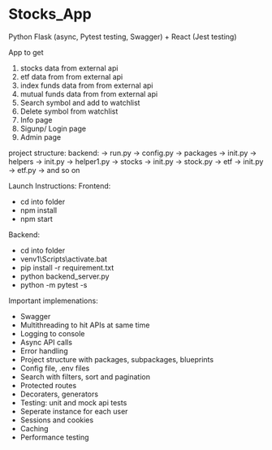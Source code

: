 # Stocks_App
Python Flask (async, Pytest testing, Swagger) + React (Jest testing) 

App to get 
1. stocks data from external api
2. etf data from from external api
3. index funds data from from external api
4. mutual funds data from from external api
5. Search symbol and add to watchlist
6. Delete symbol from watchlist
7. Info page
8. Sigunp/ Login page
9. Admin page


project structure:
backend:
    -> run.py
    -> config.py
    -> packages
        -> init.py
        -> helpers
            -> init.py
            -> helper1.py
        -> stocks
            -> init.py
            -> stock.py
        -> etf
            -> init.py
            -> etf.py
        -> and so on 


Launch Instructions:
Frontend:
- cd into folder
- npm install
- npm start

Backend:
- cd into folder
- venv1\Scripts\activate.bat
- pip install -r requirement.txt
- python backend_server.py
- python -m pytest -s


Important implemenations:
- Swagger
- Multithreading to hit APIs at same time
- Logging to console
- Async API calls
- Error handling
- Project structure with packages, subpackages, blueprints
- Config file, .env files
- Search with filters, sort and pagination
- Protected routes
- Decoraters, generators
- Testing: unit and mock api tests
- Seperate instance for each user
- Sessions and cookies
- Caching
- Performance testing